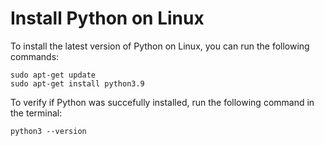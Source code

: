 # Install Python on Linux

To install the latest version of Python on Linux, you can run the following commands:

```
sudo apt-get update
sudo apt-get install python3.9
```

To verify if Python was succefully installed, run the following command in the terminal:

```
python3 --version
```
